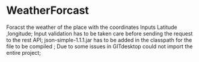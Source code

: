 # WeatherForcast
Foracst the weather of the place with the coordinates
Inputs Latitude ,longitude;
Input validation has to be taken care before sending the request to the rest API;
json-simple-1.1.1.jar has to be added in the classpath for the file to be compiled ;
Due to some issues in GITdesktop could not import the entire project;
